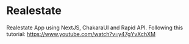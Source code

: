 # Realestate
 Realestate App using NextJS, ChakaraUI and Rapid API. Following this tutorial: https://www.youtube.com/watch?v=y47gYvXchXM
